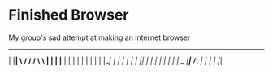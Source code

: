 # Finished Browser
My group's sad attempt at making an internet browser


 ______   _____    ____     _
| |____|  \   /  / /   \ \ | |
| |____   |   |  | |   | | | |
| |____|  |   |  | |   | | |_|
|  |      |   |  | |   | |  _
|__|      /___\  | |   | | |_|
